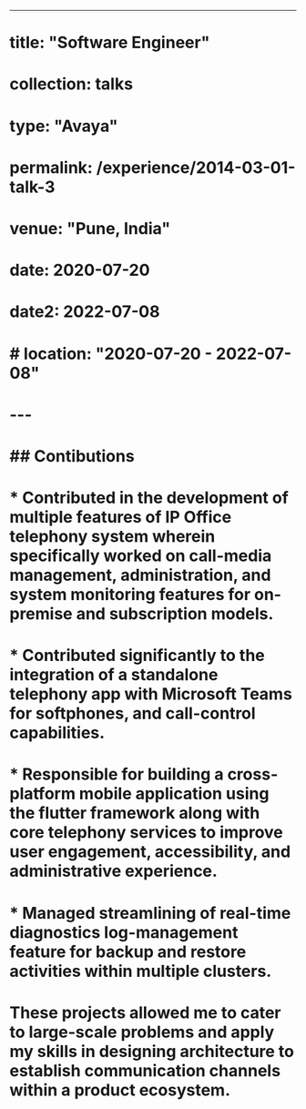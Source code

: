 ---
# title: "Software Engineer"
# collection: talks
# type: "Avaya"
# permalink: /experience/2014-03-01-talk-3
# venue: "Pune, India"
# date: 2020-07-20
# date2: 2022-07-08
# # location: "2020-07-20 -  2022-07-08"
# ---
# ## Contibutions
# * Contributed in the development of multiple features of IP Office telephony system wherein specifically worked on call-media management, administration, and system monitoring features for on-premise and subscription models. 
# * Contributed significantly to the integration of a standalone telephony app with Microsoft Teams for softphones, and call-control capabilities.
# * Responsible for building a cross-platform mobile application using the flutter framework along with core telephony services to improve user engagement, accessibility, and administrative experience. 
# * Managed streamlining of real-time diagnostics log-management feature for backup and restore activities within multiple clusters.

# These projects allowed me to cater to large-scale problems and apply my skills in designing architecture to establish communication channels within a product ecosystem.
